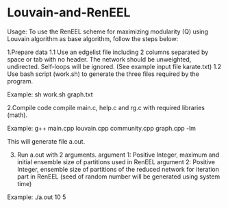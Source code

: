 # Louvain-and-RenEEL
Usage: To use the RenEEL scheme for maximizing modularity (Q) using Louvain algorithm as base algorithm, follow the steps below:

1.Prepare data
1.1 Use an edgelist file including 2 columns separated by space or tab with no header. The network should be unweighted, undirected. Self-loops will be ignored.
(See example input file karate.txt)
1.2 Use bash script (work.sh) to generate the three files required by the program.

Example: sh work.sh graph.txt

2.Compile code
compile main.c, help.c and rg.c with required libraries (math).

Example: g++ main.cpp louvain.cpp community.cpp graph.cpp -lm 

This will generate file a.out.

3. Run a.out with 2 arguments.
argument 1: Positive Integer, maximum and initial ensemble size of partitions used in RenEEL
argument 2: Positive Integer, ensemble size of partitions of the reduced network for iteration part in RenEEL
(seed of random number will be generated using system time)

Example: ./a.out 10 5

